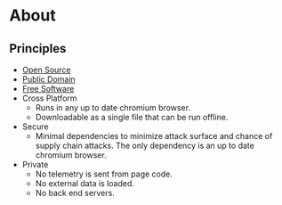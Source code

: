 # About

## Principles

- [Open Source](https://en.wikipedia.org/wiki/Open_source)
- [Public Domain](https://en.wikipedia.org/wiki/Public_domain)
- [Free Software](https://www.gnu.org/philosophy/free-sw.en.html)
- Cross Platform
    - Runs in any up to date chromium browser.
    - Downloadable as a single file that can be run offline.
- Secure
    - Minimal dependencies to minimize attack surface and chance of supply chain attacks. The only dependency is an up to date chromium browser.
- Private
    - No telemetry is sent from page code.
    - No external data is loaded.
    - No back end servers.
